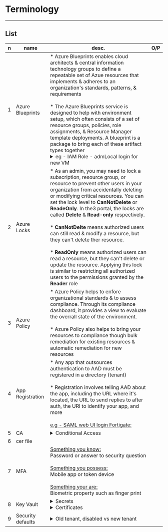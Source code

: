 # Terminology

---

## List
|n|name|desc.|O/P|
|-|----|-----|---|
|1|Azure Blueprints|* Azure Blueprints enables cloud architects & central information technology groups to define a repeatable set of Azue resources that implements & adheres to an organization's standards, patterns, & requirements<br/><br/>* The Azure Blueprints service is designed to help with environment setup, which often consists of a set of resource groups, policies, role assignments, & Resource Manager template deployments. A blueprint is a package to bring each of these artifact types together<details><summary>eg - IAM Role - admLocal login for new VM</summary><ins>Create blueprint</ins><br/><img src="https://i.imgur.com/DsXWCp9.png"><br/><ins>Artifacts:<img src="https://i.imgur.com/pc24zWs.png"><br/>Role : virtual machine administrator login:<br/><img src="https://i.imgur.com/wzUOgSP.png"><br/>Publish blueprint:<br/><img src="https://i.imgur.com/DiqxmEc.png"><br/><img src="https://i.imgur.com/cAA0NrC.png"><br/>Assign blueprint:<br/><img src="https://i.imgur.com/mxCydv3.png"><br/><img src="https://i.imgur.com/XpuDCEW.png"><br/>System assigned:<br/><img src="https://i.imgur.com/knAxkRg.png"><br/>Test - New VM:<br/><img src="https://i.imgur.com/dG1RcMZ.png"><br/>New VM - IAM - automatic role assignments - vm admin login:<br/><img src="https://i.imgur.com/F3HNSo7.png"></ins></details>|
|2|Azure Locks|* As an admin, you may need to lock a subscription, resource group, or resource to prevent other users in your organization from accidentally deleting or modifying critical resources. You can set the lock level to **CanNotDelete** or **ReadeOnly**. In the3 portal, the locks are called **Delete** & **Read-only** respectively.<br/><br/>* **CanNotDelte** means authorized users can still read & modify a resource, but they can't delete ther resource.<br/><br/>* **ReadOnly** means authorized users can read a resource, but they can't delete or update the resource. Applying this lock is similar to restricting all authorized users to the permissions granted by the **Reader** role|
|3|Azure Policy|* Azure Policy helps to enfore organizational standards & to assess compliance. Through its compliance dashboard, it provides a view to evaluate the overrall state of the environment.<br/><br/>* Azure Policy also helps to bring your resources to compliance though bulk remediation for existing resources & automatic remediation for new resources 
|4|App Registration|* Any app that outsources authentication to AAD must be registered in a directory (tenant)<br/><br/>* Registration involves telling AAD about the app, including the URL where it's located, the URL to send replies to after auth, the URI to identify your app, and more<br/><br/><ins>e.g - SAML web UI login Fortigate:</ins>|
|5|CA|<details><summary>Conditional Access</summary>True</details>|
|6|cer file|
|7|MFA|<ins>Something you know:</ins><br/>Password or answer to security question<br/><br/><ins>Something you possess:</ins><br/>Mobile app or token device<br/><br/><ins>Something your are:</ins><br/>Biometric property such as finger print 
|8|Key Vault|<details><summary>Secrets</summary><img src="https://i.imgur.com/dMwBKrZ.png"></details><details><summary>Certificates</summary><img src="https://i.imgur.com/0aru5St.png"></details>|
|9|Security defaults|<details><summary>Old tenant, disabled vs new tenant</summary><br/>Requiring all users to register for multifactor authentication<br/>Requiring administrators to do multifactor authentication<br/>Requiring users to do multifactor authentication when necessary<br/>Blocking legacy authentication protocols<br/>Protecting privileged activities like access to the Azure portal<br/><br/><ins>Old tenant:</ins><br/><img src="https://i.imgur.com/kiReFU4.png"><br/><ins>NewTenant:</ins><br/><img src="https://i.imgur.com/n0wU48M.png"></details>
